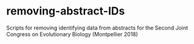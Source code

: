 # removing-abstract-IDs
Scripts for removing identifying data from abstracts for the Second Joint Congress on Evolutionary Biology (Montpellier 2018)
